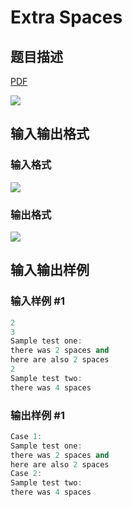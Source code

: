 # Extra Spaces

## 题目描述

[problemUrl]: https://uva.onlinejudge.org/index.php?option=com_onlinejudge&Itemid=8&category=229&page=show_problem&problem=3116

[PDF](https://uva.onlinejudge.org/external/119/p11965.pdf)

![](https://cdn.luogu.com.cn/upload/vjudge_pic/UVA11965/dfe8f6d5cc83cac0470bcab16f5a8660cfdfaca8.png)

## 输入输出格式

### 输入格式

![](https://cdn.luogu.com.cn/upload/vjudge_pic/UVA11965/5777025a719bfa88cd8249438651cb82d1da7ed3.png)

### 输出格式

![](https://cdn.luogu.com.cn/upload/vjudge_pic/UVA11965/4eedd73b57530f90e7857088b19b154c9a3c35b6.png)

## 输入输出样例

### 输入样例 #1

```cpp
2
3
Sample test one:
there was 2 spaces and
here are also 2 spaces
2
Sample test two:
there was 4 spaces
```


### 输出样例 #1

```cpp
Case 1:
Sample test one:
there was 2 spaces and
here are also 2 spaces
Case 2:
Sample test two:
there was 4 spaces
```



